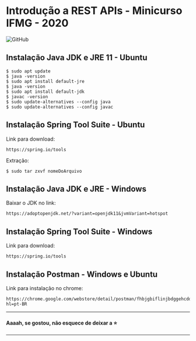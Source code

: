 # Introdução a REST APIs - Minicurso IFMG - 2020

![GitHub](https://img.shields.io/github/license/pricardoti/codenatio-aceleradev-java?color=blue&style=flat-square)

## Instalação Java JDK e JRE 11 - Ubuntu
```
$ sudo apt update
$ java -version
$ sudo apt install default-jre
$ java -version
$ sudo apt install default-jdk
$ javac -version
$ sudo update-alternatives --config java
$ sudo update-alternatives --config javac
```
## Instalação Spring Tool Suite - Ubuntu

Link para download: <br>
```
https://spring.io/tools
```

Extração: <br>
```
$ sudo tar zxvf nomeDoArquivo
```
## Instalação Java JDK e JRE - Windows

Baixar o JDK no link: <br>
```
https://adoptopenjdk.net/?variant=openjdk11&jvmVariant=hotspot
```
## Instalação Spring Tool Suite - Windows

Link para download:<br>
```
https://spring.io/tools
```
## Instalação Postman - Windows e Ubuntu

Link para instalação no chrome:<br>
```
https://chrome.google.com/webstore/detail/postman/fhbjgbiflinjbdggehcddcbncdddomop?hl=pt-BR
```

---

#### Aaaah, se gostou, não esquece de deixar a :star:

---
